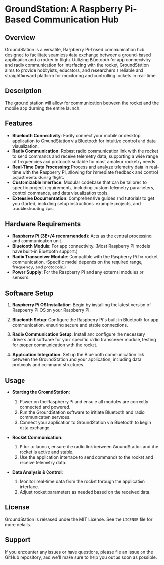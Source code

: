 # GroundStation: A Raspberry Pi-Based Communication Hub

## Overview

GroundStation is a versatile, Raspberry Pi-based communication hub designed to facilitate seamless data exchange between a ground-based application and a rocket in flight. Utilizing Bluetooth for app connectivity and radio communication for interfacing with the rocket, GroundStation aims to provide hobbyists, educators, and researchers a reliable and straightforward platform for monitoring and controlling rockets in real-time.

## Description
The ground station will allow for communication between the rocket and the mobile app durning the entire launch.

## Features

- **Bluetooth Connectivity**: Easily connect your mobile or desktop application to GroundStation via Bluetooth for intuitive control and data visualization.
- **Radio Communication**: Robust radio communication link with the rocket to send commands and receive telemetry data, supporting a wide range of frequencies and protocols suitable for most amateur rocketry needs.
- **Real-Time Data Processing**: Process and analyze telemetry data in real-time with the Raspberry Pi, allowing for immediate feedback and control adjustments during flight.
- **Customizable Interface**: Modular codebase that can be tailored to specific project requirements, including custom telemetry parameters, control commands, and data visualization tools.
- **Extensive Documentation**: Comprehensive guides and tutorials to get you started, including setup instructions, example projects, and troubleshooting tips.

## Hardware Requirements

- **Raspberry Pi (3B+/4 recommended)**: Acts as the central processing and communication unit.
- **Bluetooth Module**: For app connectivity. (Most Raspberry Pi models have built-in Bluetooth support.)
- **Radio Transceiver Module**: Compatible with the Raspberry Pi for rocket communication. (Specific model depends on the required range, frequency, and protocols.)
- **Power Supply**: For the Raspberry Pi and any external modules or sensors.

## Software Setup

1. **Raspberry Pi OS Installation**: Begin by installing the latest version of Raspberry Pi OS on your Raspberry Pi.

2. **Bluetooth Setup**: Configure the Raspberry Pi's built-in Bluetooth for app communication, ensuring secure and stable connections.

3. **Radio Communication Setup**: Install and configure the necessary drivers and software for your specific radio transceiver module, testing for proper communication with the rocket.

4. **Application Integration**: Set up the Bluetooth communication link between the GroundStation and your application, including data protocols and command structures.

## Usage

- **Starting the GroundStation**:
  1. Power on the Raspberry Pi and ensure all modules are correctly connected and powered.
  2. Run the GroundStation software to initiate Bluetooth and radio communication services.
  3. Connect your application to GroundStation via Bluetooth to begin data exchange.

- **Rocket Communication**:
  1. Prior to launch, ensure the radio link between GroundStation and the rocket is active and stable.
  2. Use the application interface to send commands to the rocket and receive telemetry data.

- **Data Analysis & Control**:
  1. Monitor real-time data from the rocket through the application interface.
  2. Adjust rocket parameters as needed based on the received data.

## License

GroundStation is released under the MIT License. See the `LICENSE` file for more details.

## Support

If you encounter any issues or have questions, please file an issue on the GitHub repository, and we'll make sure to help you out as soon as possible.
